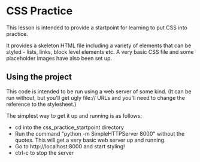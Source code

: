 # CSS Practice

This lesson is intended to provide a startpoint for learning to put CSS into practice.

It provides a skeleton HTML file including a variety of elements that can be styled - lists, links, block level elements etc. A very basic CSS file and some placeholder images have also been set up.

## Using the project

This code is intended to be run using a web server of some kind. (It can be run without, but you'll get ugly file:// URLs and you'll need to change the reference to the stylesheet.) 

The simplest way to get it up and running is as follows:

- cd into the css_practice_startpoint directory
- Run the command "python -m SimpleHTTPServer 8000" without the quotes. This will get a very basic web server up and running.
- Go to http://localhost:8000 and start styling!
- ctrl-c to stop the server